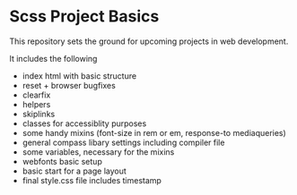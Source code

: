 Scss Project Basics
===================

This repository sets the ground for upcoming projects in web development.

It includes the following

- index html with basic structure
- reset + browser bugfixes
- clearfix
- helpers
- skiplinks
- classes for accessiblity purposes
- some handy mixins (font-size in rem or em, response-to mediaqueries)
- general compass libary settings including compiler file
- some variables, necessary for the mixins
- webfonts basic setup
- basic start for a page layout
- final style.css file includes timestamp



